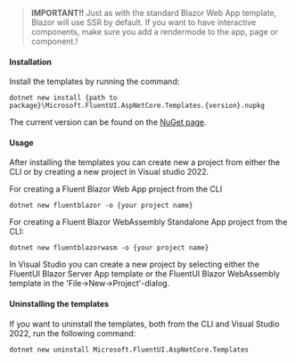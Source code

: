 > **IMPORTANT!!**
> Just as with the standard Blazor Web App template, Blazor will use SSR by default. If you want to have interactive components, make sure you add a rendermode to the app, page or component.!</p>

#### Installation
Install the templates by running the command:
```
dotnet new install {path to package}\Microsoft.FluentUI.AspNetCore.Templates.{version}.nupkg
```
The current version can be found on the [NuGet page](https://www.nuget.org/packages/Microsoft.FluentUI.AspNetCore.Templates/). 

#### Usage
After installing the templates you can create new a project from either the CLI or by creating a new project in Visual studio 2022. 

For creating a Fluent Blazor Web App project from the CLI 
```
dotnet new fluentblazor -o {your project name}
``` 
For creating a Fluent Blazor WebAssembly Standalone App project from the CLI:
```
dotnet new fluentblazorwasm -o {your project name}
``` 
In Visual Studio you can create a new project by selecting either the FluentUI Blazor Server App template or the FluentUI Blazor WebAssembly template in the 'File->New->Project'-dialog.

#### Uninstalling the templates
If you want to uninstall the templates, both from the CLI and Visual Studio 2022,  run the following command:
```
dotnet new uninstall Microsoft.FluentUI.AspNetCore.Templates
```
